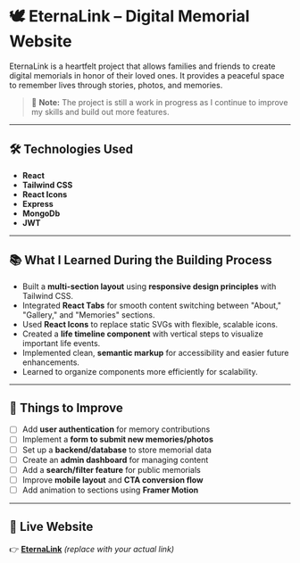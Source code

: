 # 🕊️ EternaLink – Digital Memorial Website

EternaLink is a heartfelt project that allows families and friends to create digital memorials in honor of their loved ones. It provides a peaceful space to remember lives through stories, photos, and memories.

> 🚧 **Note:** The project is still a work in progress as I continue to improve my skills and build out more features.

---

## 🛠️ Technologies Used

- **React**  
- **Tailwind CSS**  
- **React Icons**  
- **Express**  
- **MongoDb**
- **JWT**

---

## 📚 What I Learned During the Building Process

- Built a **multi-section layout** using **responsive design principles** with Tailwind CSS.  
- Integrated **React Tabs** for smooth content switching between "About," "Gallery," and "Memories" sections.  
- Used **React Icons** to replace static SVGs with flexible, scalable icons.  
- Created a **life timeline component** with vertical steps to visualize important life events.  
- Implemented clean, **semantic markup** for accessibility and easier future enhancements.  
- Learned to organize components more efficiently for scalability.

---

## 🚀 Things to Improve

- [ ] Add **user authentication** for memory contributions  
- [ ] Implement a **form to submit new memories/photos**  
- [ ] Set up a **backend/database** to store memorial data  
- [ ] Create an **admin dashboard** for managing content  
- [ ] Add a **search/filter feature** for public memorials  
- [ ] Improve **mobile layout** and **CTA conversion flow**  
- [ ] Add animation to sections using **Framer Motion**

---

## 🔗 Live Website

👉 [**EternaLink**](https://eternalink-demo.netlify.app/) *(replace with your actual link)*

